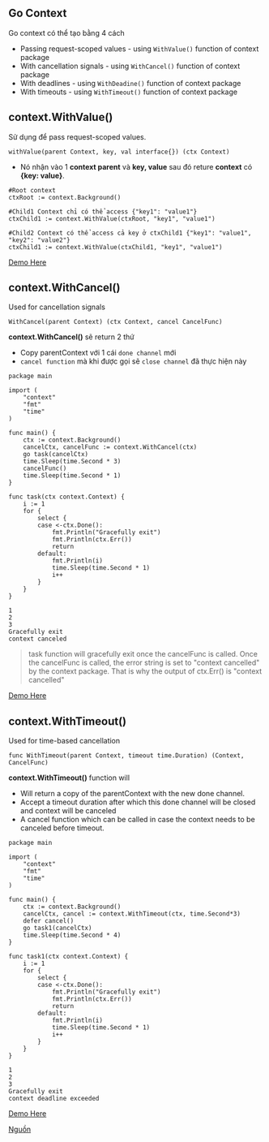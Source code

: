 ## Go Context
Go context có thể tạo bằng 4 cách

- Passing request-scoped values  -  using `WithValue()` function of context package
- With cancellation signals - using `WithCancel()` function of context package
- With deadlines - using `WithDeadine()` function of context package
- With timeouts - using `WithTimeout()` function of context package

## context.WithValue()
Sử dụng để pass request-scoped values.

`withValue(parent Context, key, val interface{}) (ctx Context)`

- Nó nhận vào 1 **context parent** và **key, value** sau đó reture **context** có **{key: value}**. 

```
#Root context
ctxRoot := context.Background()

#Child1 Context chỉ có thể access {"key1": "value1"}
ctxChild1 := context.WithValue(ctxRoot, "key1", "value1")

#Child2 Context có thể access cả key ở ctxChild1 {"key1": "value1", "key2": "value2"}
ctxChild1 := context.WithValue(ctxChild1, "key1", "value1")

```

[Demo Here](https://github.com/nguyenthanhcong101096/training_go/blob/master/go_context/with_value.go)

## context.WithCancel()
Used for cancellation signals

`WithCancel(parent Context) (ctx Context, cancel CancelFunc)`

**context.WithCancel()** sẽ return 2 thứ

- Copy parentContext với 1 cái `done channel` mới
- `cancel function` mà khi được gọi sẽ `close channel` đã thực hiện này

```
package main

import (
    "context"
    "fmt"
    "time"
)

func main() {
    ctx := context.Background()
    cancelCtx, cancelFunc := context.WithCancel(ctx)
    go task(cancelCtx)
    time.Sleep(time.Second * 3)
    cancelFunc()
    time.Sleep(time.Second * 1)
}

func task(ctx context.Context) {
    i := 1
    for {
        select {
        case <-ctx.Done():
            fmt.Println("Gracefully exit")
            fmt.Println(ctx.Err())
            return
        default:
            fmt.Println(i)
            time.Sleep(time.Second * 1)
            i++
        }
    }
}
```

```
1
2
3
Gracefully exit
context canceled
```

> task function will gracefully exit once the cancelFunc is called. Once the cancelFunc is called, the error string is set to "context cancelled" by the context package. That is why the output of ctx.Err() is "context cancelled"

[Demo Here](https://github.com/nguyenthanhcong101096/training_go/blob/master/go_context/with_cancel.go)

## context.WithTimeout()
Used for time-based cancellation

`func WithTimeout(parent Context, timeout time.Duration) (Context, CancelFunc)`

**context.WithTimeout()** function will

- Will return a copy of the parentContext with the new done channel.
- Accept a timeout duration after which this done channel will be closed and context will be canceled
- A cancel function which can be called in case the context needs to be canceled before timeout.

```
package main

import (
    "context"
    "fmt"
    "time"
)

func main() {
    ctx := context.Background()
    cancelCtx, cancel := context.WithTimeout(ctx, time.Second*3)
    defer cancel()
    go task1(cancelCtx)
    time.Sleep(time.Second * 4)
}

func task1(ctx context.Context) {
    i := 1
    for {
        select {
        case <-ctx.Done():
            fmt.Println("Gracefully exit")
            fmt.Println(ctx.Err())
            return
        default:
            fmt.Println(i)
            time.Sleep(time.Second * 1)
            i++
        }
    }
}
```

```
1
2
3
Gracefully exit
context deadline exceeded
```

[Demo Here](https://github.com/nguyenthanhcong101096/training_go/blob/master/go_context/with_timeout.go)

[Nguồn](https://golangbyexample.com/using-context-in-golang-complete-guide/)
